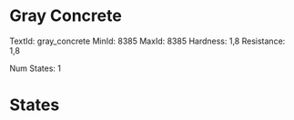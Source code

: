 # Gray Concrete
TextId: gray_concrete
MinId: 8385
MaxId: 8385
Hardness: 1,8
Resistance: 1,8

Num States: 1
# States
```

```